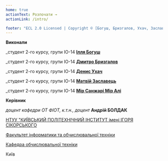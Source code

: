 ```yaml
---
home: true
actionText: Розпочати →
actionLink: /intro/

footer: "ECL 2.0 Licensed | Copyright © [Богуш, Бризгалов, Ухач, Заславець, Мір Сагжарі Мір Алі]"
---
```



**Виконали** 

_студент 2-го курсу, групи ІО-14<span padding-right:5em></span> **[Ілля Богуш](https://t.me/bogush_illia)**

_студент 2-го курсу, групи ІО-14<span padding-right:5em></span> **[Дмитро Бризгалов](https://t.me/Dmitriy12511)**

_студент 2-го курсу, групи ІО-14<span padding-right:5em></span> **[Денис Ухач](https://t.me/sedui)**

_студент 2-го курсу, групи ІО-14<span padding-right:5em></span> **[Матвій Заславець](https://t.me/Olenizbudushego)**

_студент 2-го курсу, групи ІО-14<span padding-right:5em></span> **[Мір Санжарі Мір Алі](https://t.me/kar1owka)**


**Керівник**

*доцент кафедри ОТ ФІОТ, к.т.н., доцент*<span padding-right:5em></span> **Андрій БОЛДАК** 

[НТУУ "КИЇВСЬКИЙ ПОЛІТЕХНІЧНИЙ ІНСТИТУТ імені ІГОРЯ СІКОРСЬКОГО](https://kpi.ua/)

[Факультет інформатики та обчислювальної техніки](https://fiot.kpi.ua/)

[Кафедра обчислювальної техніки](https://comsys.kpi.ua/)

Київ
